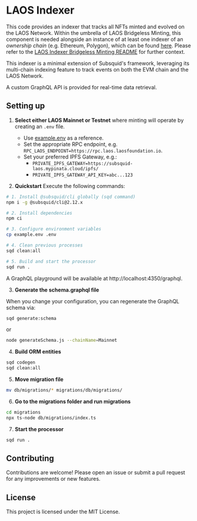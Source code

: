 # LAOS Indexer

This code provides an indexer that tracks all NFTs minted and evolved on the LAOS Network. Within the umbrella of LAOS Bridgeless Minting, this component is needed alongside an instance of at least one indexer of an *ownership chain* (e.g. Ethereum, Polygon), which can be found [here](../laos-ownership-indexer/). Please refer to the [LAOS Indexer Bridgeless Minting README](../bridgeless-minting-indexer.md) for further context.

This indexer is a minimal extension of Subsquid's framework, leveraging its multi-chain indexing feature to track events on both the EVM chain and the LAOS Network.

A custom GraphQL API is provided for real-time data retrieval.

## Setting up

1. **Select either LAOS Mainnet or Testnet** where minting will operate by creating an `.env` file.
   - Use [example.env](./example.env) as a reference.
   - Set the appropriate RPC endpoint, e.g. `RPC_LAOS_ENDPOINT=https://rpc.laos.laosfoundation.io`.
   - Set your preferred IPFS Gateway, e.g.:
      - `PRIVATE_IPFS_GATEWAY=https://subsquid-laos.mypinata.cloud/ipfs/`
      - `PRIVATE_IPFS_GATEWAY_API_KEY=abc...123`

2. **Quickstart** Execute the following commands:

```bash
# 1. Install @subsquid/cli globally (sqd command)
npm i -g @subsquid/cli@2.12.x

# 2. Install dependencies
npm ci

# 3. Configure environment variables
cp example.env .env

# 4. Clean previous processes
sqd clean:all

# 5. Build and start the processor
sqd run .
```

A GraphQL playground will be available at http://localhost:4350/graphql.

3. **Generate the schema.graphql file**

When you change your configuration, you can regenerate the GraphQL schema via:

```bash
sqd generate:schema
```
or
```bash
node generateSchema.js --chainName=Mainnet
```

4. **Build ORM entities**

```bash
sqd codegen
sqd clean:all
```


5. **Move migration file**

```bash
mv db/migrations/* migrations/db/migrations/
```

6. **Go to the migrations folder and run migrations**

```bash
cd migrations
npx ts-node db/migrations/index.ts
```

7. **Start the processor**

```bash
sqd run .
```

## Contributing

Contributions are welcome! Please open an issue or submit a pull request for any improvements or new features.

## License
This project is licensed under the MIT License. 